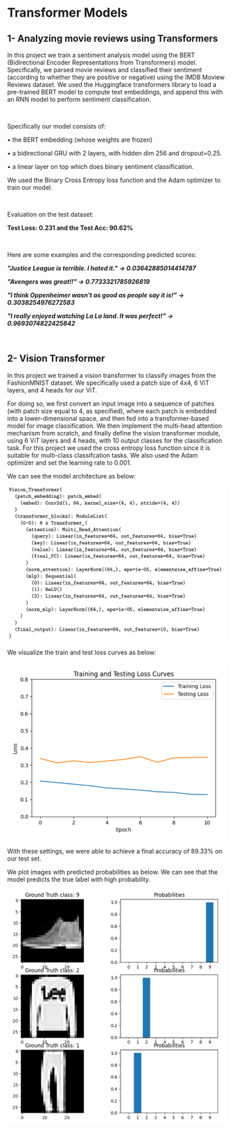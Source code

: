 # Transformer Models


## 1- Analyzing movie reviews using Transformers

In this project we train a sentiment analysis model using the BERT (Bidirectional Encoder Representations from Transformers) model. Specifically, we parsed movie reviews and classified their sentiment (according to whether they are positive or negative) using the IMDB Moview Reviews dataset. We used the Huggingface transformers library to load a pre-trained BERT model to compute text embeddings, and append this with an RNN model to perform sentiment classification.

<br>

Specifically our model consists of:


• the BERT embedding (whose weights are frozen)


• a bidirectional GRU with 2 layers, with hidden dim 256 and dropout=0.25. 


• a linear layer on top which does binary sentiment classification.


We used the Binary Cross Entropy loss function and the Adam optimizer to train our model. 


<br>

Evaluation on the test dataset:

**Test Loss: 0.231 and the Test Acc: 90.62%**

<br>

Here are some examples and the corresponding predicted scores:


***"Justice League is terrible. I hated it." -> 0.03642885014414787***


***"Avengers was great!!" -> 0.7733321785926819***


***"I think Oppenheimer wasn't as good as people say it is!" -> 0.3038254976272583***


***"I really enjoyed watching La La land. It was perfect!" -> 0.9693074822425842***



<br>

## 2- Vision Transformer

In this project we trained a vision transformer to classify images from the FashionMNIST dataset. We specifically used  a patch size of 4x4, 6 ViT layers, and 4 heads for our ViT.

For doing so, we first convert an input image into a sequence of patches (with patch size equal to 4, as specified), where each patch is embedded into a lower-dimensional space, and then fed into a transformer-based model for image classification. We then implement the multi-head attention mechanism from scratch, and finally define the vision transformer module, using 6 ViT layers and 4 heads, with 10 output classes for the classification task. For this project we used the cross entropy loss function since it is suitable for multi-class classifcation tasks. We also used the Adam optimizer and set the learning rate to 0.001.

We can see the model architecture as below:


<img src="images/3.png" width="600"/>


We visualize the train and test loss curves as below:


<img src="images/4.png" width="600"/>


With these settings, we were able to achieve a final accuracy of 89.33% on our test set.


We plot images with predicted probabilities as below. We can see that the model predicts the true label with high probability.


<img src="images/5.png" width="600"/>


